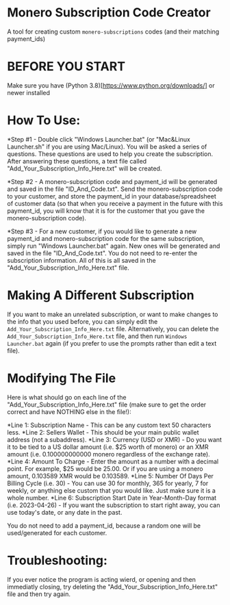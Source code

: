 # Monero Subscription Code Creator
A tool for creating custom `monero-subscriptions` codes (and their matching payment_ids)


# BEFORE YOU START 
Make sure you have (Python 3.8)[https://www.python.org/downloads/] or newer installed


# How To Use:
*Step #1 - Double click "Windows Launcher.bat" (or "Mac&Linux Launcher.sh" if you are using Mac/Linux). You will be asked a series of questions. These questions are used to help you create the subscription. After answering these questions, a text file called "Add_Your_Subscription_Info_Here.txt" will be created.

*Step #2 - A monero-subscription code and payment_id will be generated and saved in the file "ID_And_Code.txt". Send the monero-subscription code to your customer, and store the payment_id in your database/spreadsheet of customer data (so that when you receive a payment in the future with this payment_id, you will know that it is for the customer that you gave the monero-subscription code). 
	
*Step #3 - For a new customer, if you would like to generate a new payment_id and monero-subscription code for the same subscription, simply run "Windows Launcher.bat" again. New ones will be generated and saved in the file "ID_And_Code.txt". You do not need to re-enter the subscription information. All of this is all saved in the "Add_Your_Subscription_Info_Here.txt" file.


# Making A Different Subscription 
If you want to make an unrelated subscription, or want to make changes to the info that you used before, you can simply edit the `Add_Your_Subscription_Info_Here.txt` file.
Alternatively, you can delete the `Add_Your_Subscription_Info_Here.txt` file, and then run `Windows Launcher.bat` again (if you prefer to use the prompts rather than edit a text file).


# Modifying The File 
Here is what should go on each line of the "Add_Your_Subscription_Info_Here.txt" file (make sure to get the order correct and have NOTHING else in the file!):

*Line 1: Subscription Name - This can be any custom text 50 characters less. 
*Line 2: Sellers Wallet - This should be your main public wallet address (not a subaddress).
*Line 3: Currency (USD or XMR) - Do you want it to be tied to a US dollar amount (i.e. $25 worth of monero) or an XMR amount (i.e. 0.100000000000 monero regardless of the exchange rate).
*Line 4: Amount To Charge - Enter the amount as a number with a decimal point. For example, $25 would be 25.00. Or if you are using a monero amount, 0.103589 XMR would be 0.103589.
*Line 5: Number Of Days Per Billing Cycle (i.e. 30) - You can use 30 for monthly, 365 for yearly, 7 for weekly, or anything else custom that you would like. Just make sure it is a whole number.
*Line 6: Subscription Start Date in Year-Month-Day format (i.e. 2023-04-26) - If you want the subscription to start right away, you can use today's date, or any date in the past. 

You do not need to add a payment_id, because a random one will be used/generated for each customer. 


# Troubleshooting: 
If you ever notice the program is acting wierd, or opening and then immediatly closing, try deleting the "Add_Your_Subscription_Info_Here.txt" file and then try again.
